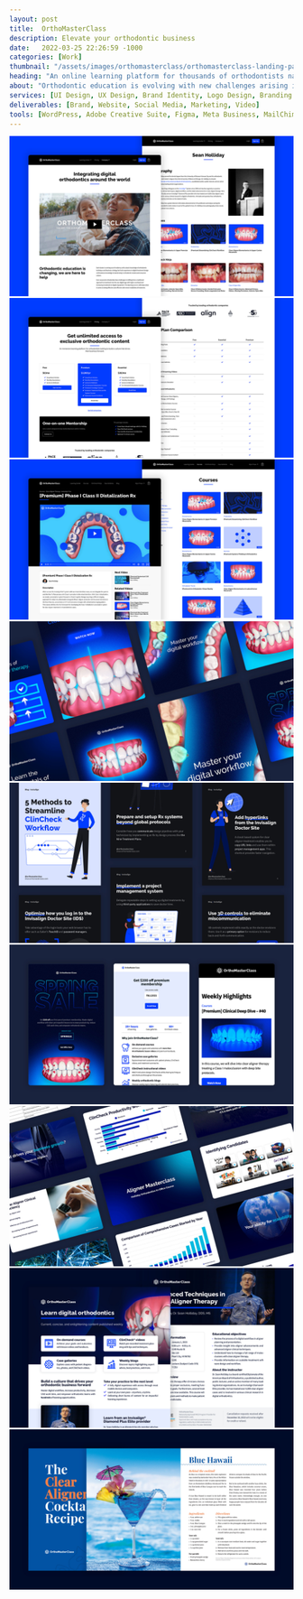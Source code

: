```yaml
---
layout: post
title:  OrthoMasterClass
description: Elevate your orthodontic business
date:   2022-03-25 22:26:59 -1000
categories: [Work]
thumbnail: "/assets/images/orthomasterclass/orthomasterclass-landing-page.jpg"
heading: "An online learning platform for thousands of orthodontists nationwide."
about: "Orthodontic education is evolving with new challenges arising in the digital age of orthodontics. Even orthodontists may have trouble adapting to current treatment methods. OrthoMasterClass, founded by Dr. Sean Holliday, aims to provide innovative learning opportunities for orthodontists to tackle these challenges. The online learning platform presents recommendations for clinical efficiency, business opportunities, and impactful patient experiences."
services: [UI Design, UX Design, Brand Identity, Logo Design, Branding Guidelines, Marketing Materials, Illustration, Photography, Video, Front-end Development, Back-end Development, Social Media, Email Marketing, Search Enginge Optimization, Search Engine Marketing]
deliverables: [Brand, Website, Social Media, Marketing, Video]
tools: [WordPress, Adobe Creative Suite, Figma, Meta Business, MailChimp, Google Analytics, Final Cut Pro]
---
```

<img alt="OrthoMasterClass - About Us Page" src="/assets/images/orthomasterclass/orthomasterclass-about-us-page.jpg">
<img alt="OrthoMasterClass - Pricing Page" src="/assets/images/orthomasterclass/orthomasterclass-pricing-page.jpg">
<img alt="OrthoMasterClass - Course Page" src="/assets/images/orthomasterclass/orthomasterclass-course-page.jpg">
<img alt="OrthoMasterClass - Social Media" src="/assets/images/orthomasterclass/orthomasterclass-social-media.jpg">
<img alt="OrthoMasterClass - Social Media 1" src="/assets/images/orthomasterclass/orthomasterclass-social-media-1.jpg">
<img alt="OrthoMasterClass - Social Media 2" src="/assets/images/orthomasterclass/orthomasterclass-social-media-2.jpg">
<img alt="OrthoMasterClass - Social Media 3" src="/assets/images/orthomasterclass/orthomasterclass-slide-decks.jpg">
<img alt="OrthoMasterClass - Print" src="/assets/images/orthomasterclass/orthomasterclass-print.jpg">
<img alt="OrthoMasterClass - Print 1" src="/assets/images/orthomasterclass/orthomasterclass-print-1.jpg">
<script src="https://fast.wistia.com/embed/medias/qt9nba1rzx.jsonp" async></script>
<script src="https://fast.wistia.com/assets/external/E-v1.js" async></script>
<div class="wistia_responsive_padding" style="padding:56.25% 0 0 0;position:relative;">
    <div class="wistia_responsive_wrapper" style="height:100%;left:0;position:absolute;top:0;width:100%;">
        <span class="wistia_embed wistia_async_qt9nba1rzx popover=true popoverAnimateThumbnail=true videoFoam=true" style="display:inline-block;height:100%;position:relative;width:100%">&nbsp;</span>
    </div>
</div>